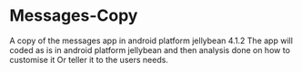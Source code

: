 # Messages-Copy
A copy of the messages app in android platform jellybean 4.1.2
The app will coded as is in android platform jellybean and then analysis done on how to customise it
Or teller it to the users needs.
